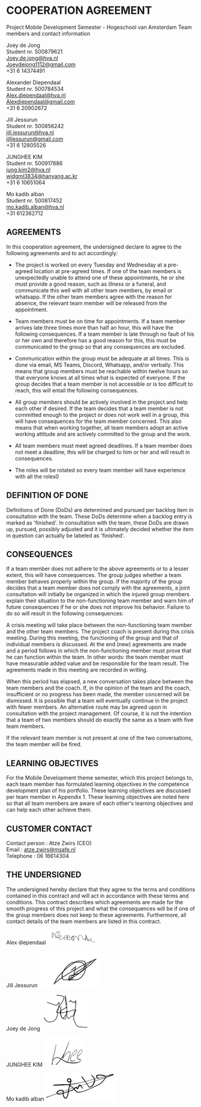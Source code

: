 # COOPERATION AGREEMENT
Project <Msafe> Mobile Development Semester - Hogeschool van Amsterdam
Team members and contact information

Joey de Jong<br/>
Student nr. 500879621<br/>
Joey.de.jong@hva.nl<br/>
Joeydejong1112@gmail.com<br/>
+31 6 14374491<br/>

Alexander Diependaal<br/>
Student nr. 500784534<br/>
Alex.diependaal@hva.nl<br/>
Alexdiependaal@gmail.com<br/>
+31 6 20902672<br/>

Jill Jessurun<br/>
Student nr. 500856242<br/>
jill.jessurun@hva.nl<br/>
jilljessurun@gmail.com<br/>
+31 6 12805526<br/>

JUNGHEE KIM<br/>
Student nr. 500917886<br/>
jung.kim2@hva.nl<br/>
wjdgml3834@hanyang.ac.kr<br/>
+31 6 10651064<br/>


Mo kadib alban<br/>
Student nr. 500817452<br/>
mo.kadib.alban@hva.nl<br/>
+31 612362712<br/>


## AGREEMENTS

In this cooperation agreement, the undersigned declare to agree to the following agreements and to act accordingly:

* The project is worked on every Tuesday and Wednesday at a pre-agreed location at pre-agreed times. If one of the team members is unexpectedly unable to attend one of these appointments, he or she must provide a good reason, such as illness or a funeral, and communicate this well with all other team members, by email or whatsapp. If the other team members agree with the reason for absence, the relevant team member will be released from the appointment.

* Team members must be on time for appointments. If a team member arrives late three times more than half an hour, this will have the following consequences. If a team member is late through no fault of his or her own and therefore has a good reason for this, this must be communicated to the group so that any consequences are excluded.

* Communication within the group must be adequate at all times. This is done via email, MS Teams, Discord, Whatsapp, and/or verbally. This means that group members must be reachable within twelve hours so that everyone knows at all times what is expected of everyone. If the group decides that a team member is not accessible or is too difficult to reach, this will entail the following consequences.

* All group members should be actively involved in the project and help each other if desired. If the team decides that a team member is not committed enough to the project or does not work well in a group, this will have consequences for the team member concerned. This also means that when working together, all team members adopt an active working attitude and are actively committed to the group and the work.

* All team members must meet agreed deadlines. If a team member does not meet a deadline, this will be charged to him or her and will result in consequences.

* The roles will be rotated so every team member will have experience with all the roles0


## DEFINITION OF DONE

Definitions of Done (DoDs) are determined and pursued per backlog item in consultation with the team. These DoDs determine when a backlog entry is marked as 'finished'. In consultation with the team, these DoDs are drawn up, pursued, possibly adjusted and it is ultimately decided whether the item in question can actually be labeled as 'finished'.


## CONSEQUENCES

If a team member does not adhere to the above agreements or to a lesser extent, this will have consequences. The group judges whether a team member behaves properly within the group. If the majority of the group decides that a team member does not comply with the agreements, a joint consultation will initially be organized in which the injured group members explain their situation to the non-functioning team member and warn him of future consequences if he or she does not improve his behavior. Failure to do so will result in the following consequences:

A crisis meeting will take place between the non-functioning team member and the other team members. The project coach is present during this crisis meeting. During this meeting, the functioning of the group and that of individual members is discussed. At the end (new) agreements are made and a period follows in which the non-functioning member must prove that he can function within the team. In other words: the team member must have measurable added value and be responsible for the team result. The agreements made in this meeting are recorded in writing.

When this period has elapsed, a new conversation takes place between the team members and the coach. If, in the opinion of the team and the coach, insufficient or no progress has been made, the member concerned will be dismissed. It is possible that a team will eventually continue in the project with fewer members. An alternative route may be agreed upon in consultation with the project management. Of course, it is not the intention that a team of two members should do exactly the same as a team with five team members.

If the relevant team member is not present at one of the two conversations, the team member will be fired.


## LEARNING OBJECTIVES

For the Mobile Development theme semester, which this project belongs to, each team member has formulated learning objectives in the competence development plan of his portfolio. These learning objectives are discussed per team member in Appendix 1. These learning objectives are noted here so that all team members are aware of each other's learning objectives and can help each other achieve them.

## CUSTOMER CONTACT
Contact person	: Atze Zwirs (CEO)<br/>
Email			: atze.zwirs@msafe.nl<br/>
Telephone		: 06 16614304<br/>


## THE UNDERSIGNED

The undersigned hereby declare that they agree to the terms and conditions contained in this contract and will act in accordance with these terms and conditions. This contract describes which agreements are made for the smooth progress of this project and what the consequences will be if one of the group members does not keep to these agreements. Furthermore, all contact details of the team members are listed in this contract.


Alex diependaal
![alex](uploads/6f9fc73ee27526117d069c80ef6ddfb7/alex.png)

Jill Jessurun
![jill](uploads/121d213c92adfccf4a31e584d816fcf5/jill.png)

Joey de Jong
![Joey](uploads/dc32b7ac81bc9a2cb07b912093c2636c/Joey.png)

JUNGHEE KIM
![kim](uploads/05b4b53a1c4924e9c7671780c7600c39/kim.png)

Mo kadib alban
![mo](uploads/96907ced60a7d1edeb21a7b3a4103a91/mo.png)



